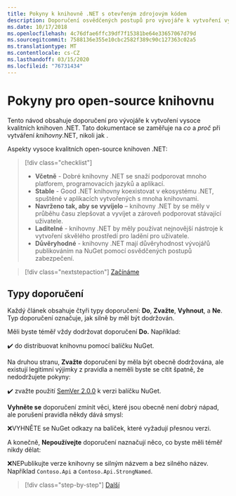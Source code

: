 ```yaml
---
title: Pokyny k knihovně .NET s otevřeným zdrojovým kódem
description: Doporučení osvědčených postupů pro vývojáře k vytvoření vysoce kvalitních knihoven .NET.
ms.date: 10/17/2018
ms.openlocfilehash: 4c76dfae6ffc39df7f15381be64e33657067d79d
ms.sourcegitcommit: 7588136e355e10cbc2582f389c90c127363c02a5
ms.translationtype: MT
ms.contentlocale: cs-CZ
ms.lasthandoff: 03/15/2020
ms.locfileid: "76731434"
---
```

# <a name="open-source-library-guidance"></a>Pokyny pro open-source knihovnu

Tento návod obsahuje doporučení pro vývojáře k vytvoření vysoce kvalitních knihoven .NET. Tato dokumentace se zaměřuje na *co* a *proč* při vytváření *knihovny*.NET, nikoli jak .

Aspekty vysoce kvalitních open-source knihoven .NET:

> [!div class="checklist"]
>
> * **Včetně** - Dobré knihovny .NET se snaží podporovat mnoho platforem, programovacích jazyků a aplikací.
> * **Stable** - Good .NET knihovny koexistovat v ekosystému .NET, spuštěné v aplikacích vytvořených s mnoha knihovnami.
> * **Navrženo tak, aby se vyvíjelo** – knihovny .NET by se měly v průběhu času zlepšovat a vyvíjet a zároveň podporovat stávající uživatele.
> * **Laditelné** - knihovny .NET by měly používat nejnovější nástroje k vytvoření skvělého prostředí pro ladění pro uživatele.
> * **Důvěryhodné** - knihovny .NET mají důvěryhodnost vývojářů publikováním na NuGet pomocí osvědčených postupů zabezpečení.

> [!div class="nextstepaction"]
> [Začínáme](./get-started.md)

## <a name="types-of-recommendations"></a>Typy doporučení

Každý článek obsahuje čtyři typy doporučení: **Do**, **Zvažte**, **Vyhnout**, a **Ne**. Typ doporučení označuje, jak silně by měl být dodržován.

Měli byste téměř vždy dodržovat doporučení **Do.** Například:

✔️ do distribuovat knihovnu pomocí balíčku NuGet.

Na druhou stranu, **Zvažte** doporučení by měla být obecně dodržována, ale existují legitimní výjimky z pravidla a neměli byste se cítit špatně, že nedodržujete pokyny:

✔️ zvažte použití [SemVer 2.0.0](https://semver.org/) k verzi balíčku NuGet.

**Vyhněte se** doporučení zmínit věci, které jsou obecně není dobrý nápad, ale porušení pravidla někdy dává smysl:

❌VYHNĚTE se NuGet odkazy na balíček, které vyžadují přesnou verzi.

A konečně, **Nepoužívejte** doporučení naznačují něco, co byste měli téměř nikdy dělat:

❌NEPublikujte verze knihovny se silným názvem a bez silného název. Například `Contoso.Api` a `Contoso.Api.StrongNamed`.

>[!div class="step-by-step"]
>[Další](get-started.md)
